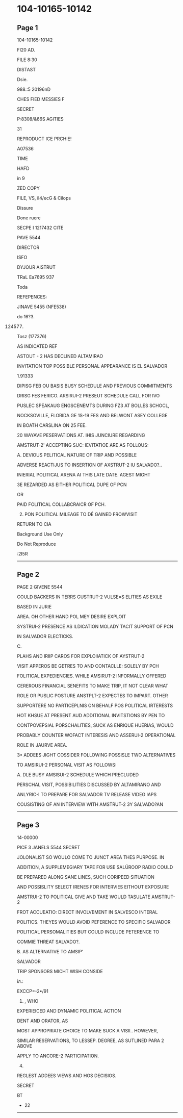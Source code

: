 # 104-10165-10142

## Page 1

104-10165-10142

FI20 AD.

FILE 8:30

DISTAST

Dsie.

988.:5 20196nD

CHES FIED MESSIES F

SECRET

P:8308/&66S AGITIES

31

REPRODUCT ICE PRCHIE!

A07536

TIME

HAFD

in 9

ZED COPY

FILE, VS, il4/ecG & Cilops

Dissure

Done ruere

SECPE I 1217432 CITE

PAVE 5544

DIRECTOR

ISFO

DYJOUR AISTRUT

TRaL Ea7695 937

Toda

REFEPENCES:

JINAVE 5455 (NFE538)

do 16?3.

124577.

Tosz (177376)

AS INDICATED REF

ASTOUT - 2 HAS DECLINED ALTAMIRAO

INVITATION TOP POSSIBLE PERSONAL APPEARANCE IS EL SALVADOR

1.91333

DIPISG FEB OU BASIS BUSY SCHEDULE AND FREVIOUS COMMITMENTS

DRISG FES FERICO. ARSIRUI-2 PRESEUT SCHEDULE CALL FOR IVO

PUSLEC SPEAKAUG ENGSCENEMTS DURING FZ3 AT BOLLES SCHOCL,

NOCKSOVILLE, FLORIDA GE 1S-19 FES AND BELWONT ASEY COLLEGE

IN BOATH CARSLINA ON 25 FEE.

20 WAYAVE PESERVATIONS AT. IHIS JUNCIURE REGARDING

AMSTRUT-2' ACCEPTING SUC: IEVITATIOE ARE AS FOLLOUS:

A. DEVIOUS PELITICAL NATURE OF TRIP AND POSSIBLE

ADVERSE REACTIJUS TO INSERTION OF AXSTRUT-2 IU SALVADO?..

INIERIAL POLITICAL ARENA AI THIS LATE DATE. AGEST MIGHT

3E REZARDED AS EITHER POLITICAL DUPE OF PCN

OR

PAID FOLITICAL COLLABCRAICR OF PCH.

2. PON POLITICAL MILEAGE TO DÉ GAINED FROWVISIT

RETURN TO CIA

Background Use Only

Do Not Reproduce

:2I5R

---

## Page 2

PAGE 2 GIVENE 5544

COULD BACKERS IN TERRS GUSTRUT-2 VULSE=S ELITIES AS EXILE

BASED IN JURIE

AREA. OH OTHER HAND POL MEY DESIRE EXPLOIT

SYSTRUI-2 PRESENCE AS ILDICATION MOLADY TACIT SUPPORT OF PCN

IN SALVADOR ELECTICKS.

C.

PLAHS AND IRIIP CAROS FOR EXPLOIIATICK OF AYSTRUT-2

VISIT APPEROS BE GETRES TO AND CONTACLLE: SOLELY BY PCH

FOLITICAL EXPEDIENCIES. WHILE AMSIRUT-2 INFORMALLY OFFERED

CEREROUS FINANCIAL SENEFITS TO MAKE TRIP, IT NOT CLEAR WHAT

ROLE OR PUSLIC POSTURE ANSTPLT-2 EXPECTES TO IMPART. OTHER

SUPPORTERE NO PARTICEPLNIS ON BEHALF POS POLITICAL IRTERESTS

HOT KHSUE AT PRESENT AUD ADDITIONAL INVITSTIONS BY PEN TO

CONTPOVEPSIAL PORSCHALITIES, SUCK AS ENRIQUE HUERIAS, WOULD

PROBABLY COUNTER WOFACT INTERESIS AND ASSERUI-2 OPERATIONAL

ROLE IN JAURVE AREA.

3• ADDEES JIGHT COSSIDER FOLLOWING POSSISLE TWO ALTERNATIVES

TO AMSIRUI-2 PERSONAL VISIT AS FOLLOWS:

A. DLE BUSY AMSISUI-2 SCHEDULE WHICH PRECLUDED

PERSCHAL VISIT, POSSIBILITIES DISCUSSED BY ALTAMIRANO AND

ANLYRIC-I TO PREPARE FOR SALVADOR TV RELEASE VIDEO IAPS

COUSISTING OF AN INTERVIEW WITH AMSTRUT-2 3Y SALVADO?AN

---

## Page 3

14-00000

PICE 3 JANELS 5544 SECRET

JOLONALIST SO WOULO COME TO JUNCT AREA THES PURPOSE. IN

ADDITION, A SUPPLEMEGIARY TAPE FOR USE SALÜROOP RADIO COULD

BE PREPARED ALONG SANE LINES, SUCH CORIPEED SITUATION

AND POSSISLITY SELECT IRENES FOR INTERVIES EITHOUT EXPOSURE

AMSTRUI-2 TO POLITICAL GIVE AND TAKE WOULD TASULATE AMSTRUT-2

FROT ACCUEATIO: DIRECT INVOLVEMENT IN SALVESCO INTERAL

POLITICS. THEYES WOULD AVOID PEFERENCE TO SPECIFIC SALVADOR

POLITICAL PERSOMALITIES BUT COULD INCLUDE PETERENCE TO

COMMIE THREAT SALVADO?.

B. AS ALTERNATIVE TO AMSIP'

SALVADOR

TRIP SPONSORS MICHT WISH CONSIDE

іл.:

EХСCP=-2•/91

1) , WHO

EXPERIEICED AND DYNAMIC POLITICAL ACTION

DENT AND ORATOR, AS

MOST APPROPRIATE CHOICE TO MAKE SUCK A VISII.. HOWEVER,

SIMILAR RESERVATIONS, TO LESSEP. DEGREE, AS SUTLINED PARA 2 ABOVE

APPLY TO ANCORE-2 PARTICIPATION.

4.

REGLEST ADDEES VIEWS AND HOS DECISIOS.

SECRET

BT

- 22

---

